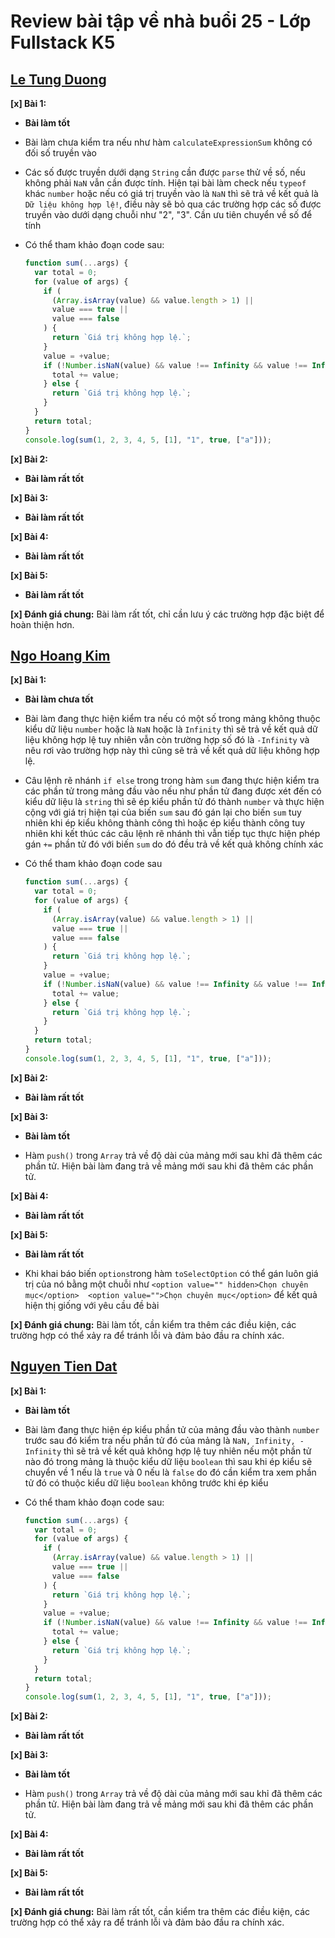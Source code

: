 # Review bài tập về nhà buổi 25 - Lớp Fullstack K5

## [Le Tung Duong](https://github.com/duong1801/f8-fullstack-k5/blob/main/Day-25/main.js)

**[x] Bài 1:**

- **Bài làm tốt**

- Bài làm chưa kiểm tra nếu như hàm `calculateExpressionSum` không có đối số truyền vào

- Các số được truyền dưới dạng `String` cần được `parse` thử về số, nếu không phải `NaN` vẫn cần được tính. Hiện tại bài làm check nếu `typeof` khác `number` hoặc nếu có giá trị truyền vào là `NaN` thì sẽ trả về kết quả là `Dữ liệu không hợp lệ!`, điều này sẽ bỏ qua các trường hợp các số được truyền vào dưới dạng chuỗi như "2", "3". Cần ưu tiên chuyển về số để tính

- Có thể tham khảo đoạn code sau:

  ```js
  function sum(...args) {
    var total = 0;
    for (value of args) {
      if (
        (Array.isArray(value) && value.length > 1) ||
        value === true ||
        value === false
      ) {
        return `Giá trị không hợp lệ.`;
      }
      value = +value;
      if (!Number.isNaN(value) && value !== Infinity && value !== Infinity) {
        total += value;
      } else {
        return `Giá trị không hợp lệ.`;
      }
    }
    return total;
  }
  console.log(sum(1, 2, 3, 4, 5, [1], "1", true, ["a"]));
  ```

**[x] Bài 2:**

- **Bài làm rất tốt**

**[x] Bài 3:**

- **Bài làm rất tốt**

**[x] Bài 4:**

- **Bài làm rất tốt**

**[x] Bài 5:**

- **Bài làm rất tốt**

**[x] Đánh giá chung:** Bài làm rất tốt, chỉ cần lưu ý các trường hợp đặc biệt để hoàn thiện hơn.

## [Ngo Hoang Kim](https://github.com/kzau1612/FSK5/blob/backup/FSK5/day_25/js)

**[x] Bài 1:**

- **Bài làm chưa tốt**

- Bài làm đang thực hiện kiểm tra nếu có một số trong mảng không thuộc kiểu dữ liệu `number` hoặc là `NaN` hoặc là `Infinity` thì sẽ trả về kết quả dữ liệu không hợp lệ tuy nhiên vẫn còn trường hợp số đó là `-Infinity` và nêu rơi vào trường hợp này thì cũng sẽ trả về kết quả dữ liệu không hợp lệ.

- Câu lệnh rẽ nhánh `if else` trong trong hàm `sum` đang thực hiện kiểm tra các phần tử trong mảng đầu vào nếu như phần tử đang được xét đến có kiểu dữ liệu là `string` thì sẽ ép kiểu phần tử đó thành `number` và thực hiện cộng với giá trị hiện tại của biến `sum` sau đó gán lại cho biến `sum` tuy nhiên khi ép kiểu không thành công thì hoặc ép kiểu thành công tuy nhiên khi kết thúc các câu lệnh rẽ nhánh thì vẫn tiếp tục thực hiện phép gán `+=` phần tử đó với biến `sum` do đó đều trả về kết quả không chính xác

- Có thể tham khảo đoạn code sau

  ```js
  function sum(...args) {
    var total = 0;
    for (value of args) {
      if (
        (Array.isArray(value) && value.length > 1) ||
        value === true ||
        value === false
      ) {
        return `Giá trị không hợp lệ.`;
      }
      value = +value;
      if (!Number.isNaN(value) && value !== Infinity && value !== Infinity) {
        total += value;
      } else {
        return `Giá trị không hợp lệ.`;
      }
    }
    return total;
  }
  console.log(sum(1, 2, 3, 4, 5, [1], "1", true, ["a"]));
  ```

**[x] Bài 2:**

- **Bài làm rất tốt**

**[x] Bài 3:**

- **Bài làm tốt**

- Hàm `push()` trong `Array` trả về độ dài của mảng mới sau khỉ đã thêm các phần tử. Hiện bài làm đang trả về mảng mới sau khi đã thêm các phần tử.

**[x] Bài 4:**

- **Bài làm rất tốt**

**[x] Bài 5:**

- **Bài làm rất tốt**

- Khi khai báo biến `options`trong hàm `toSelectOption` có thể gán luôn giá trị của nó bằng một chuỗi như `<option value="" hidden>Chọn chuyên mục</option>  <option value="">Chọn chuyên mục</option>` để kết quả hiện thị giống với yêu cầu đề bài

**[x] Đánh giá chung:** Bài làm tốt, cần kiểm tra thêm các điều kiện, các trường hợp có thể xảy ra để tránh lỗi và đảm bảo đầu ra chính xác.

## [Nguyen Tien Dat](https://github.com/tiendat211294/f8_offline_k5/blob/main/buoi-25/script.js)

**[x] Bài 1:**

- **Bài làm tốt**

- Bài làm đang thực hiện ép kiểu phần tử của mảng đầu vào thành `number` trước sau đó kiểm tra nếu phần tử đó của mảng là `NaN, Infinity, -Infinity` thì sẽ trả về kết quả không hợp lệ tuy nhiên nếu một phần tử nào đó trong mảng là thuộc kiểu dữ liệu `boolean` thì sau khi ép kiểu sẽ chuyển về 1 nếu là `true` và 0 nếu là `false` do đó cần kiểm tra xem phần tử đó có thuộc kiểu dữ liệu `boolean` không trước khi ép kiểu

- Có thể tham khảo đoạn code sau:

  ```js
  function sum(...args) {
    var total = 0;
    for (value of args) {
      if (
        (Array.isArray(value) && value.length > 1) ||
        value === true ||
        value === false
      ) {
        return `Giá trị không hợp lệ.`;
      }
      value = +value;
      if (!Number.isNaN(value) && value !== Infinity && value !== Infinity) {
        total += value;
      } else {
        return `Giá trị không hợp lệ.`;
      }
    }
    return total;
  }
  console.log(sum(1, 2, 3, 4, 5, [1], "1", true, ["a"]));
  ```

**[x] Bài 2:**

- **Bài làm rất tốt**

**[x] Bài 3:**

- **Bài làm tốt**

- Hàm `push()` trong `Array` trả về độ dài của mảng mới sau khỉ đã thêm các phần tử. Hiện bài làm đang trả về mảng mới sau khi đã thêm các phần tử.

**[x] Bài 4:**

- **Bài làm rất tốt**

**[x] Bài 5:**

- **Bài làm rất tốt**

**[x] Đánh giá chung:** Bài làm rất tốt, cần kiểm tra thêm các điều kiện, các trường hợp có thể xảy ra để tránh lỗi và đảm bảo đầu ra chính xác.
